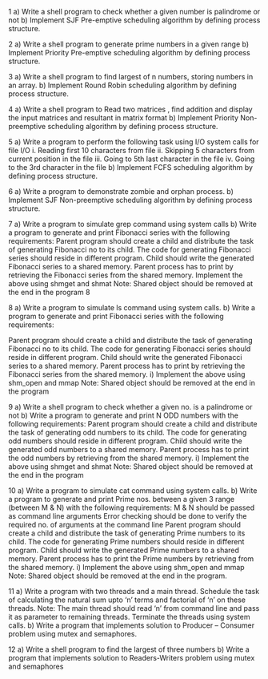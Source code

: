 1 a) Write a shell program to check whether a given number is palindrome or not 
b) Implement SJF Pre-emptive scheduling algorithm by defining process structure.

2 a) Write a shell program to generate prime numbers in a given range
b) Implement Priority Pre-emptive scheduling algorithm by defining process structure.

3 a) Write a shell program to find largest of n numbers, storing numbers in an array. 
b) Implement Round Robin scheduling algorithm by defining process structure.

4 a) Write a shell program to Read two matrices , find addition and display the input matrices and resultant in matrix format 
b) Implement Priority Non-preemptive scheduling algorithm by defining process structure.

5 a) Write a program to perform the following task using I/O system calls for file I/O
i. Reading first 10 characters from file 
ii. Skipping 5 characters from current position in the file
iii. Going to 5th last character in the file
iv. Going to the 3rd character in the file 
b) Implement FCFS scheduling algorithm by defining process structure.

6 a) Write a program to demonstrate zombie and orphan process. 
b) Implement SJF Non-preemptive scheduling algorithm by defining process structure.

7 a) Write a program to simulate grep command using system calls
b) Write a program to generate and print Fibonacci series with the following requirements:
Parent program should create a child and distribute the task of generating Fibonacci no to its child. The code for generating Fibonacci series should reside in different program. Child should write the generated Fibonacci series to a shared memory. Parent process has to print by retrieving the Fibonacci series from the shared memory. Implement the above using shmget and shmat Note: Shared object should be removed at the end in the program 8 

8 a) Write a program to simulate ls command using system calls. 
b) Write a program to generate and print Fibonacci series with the following requirements:

Parent program should create a child and distribute the task of generating Fibonacci no to its child. The code for generating Fibonacci series should reside in different program. Child should write the generated Fibonacci series to a shared memory. Parent process has to print by retrieving the Fibonacci series from the shared memory. 
i) Implement the above using shm_open and mmap Note: Shared object should be removed at the end in the program 

9 a) Write a shell program to check whether a given no. is a palindrome or not 
b) Write a program to generate and print N ODD numbers with the following requirements:
Parent program should create a child and distribute the task of generating odd numbers to its child. The code for generating odd numbers should reside in different program. Child should write the generated odd numbers to a shared memory. Parent process has to print the odd numbers by retrieving from the shared memory.
i) Implement the above using shmget and shmat Note: Shared object should be removed at the end in the program 

10 a) Write a program to simulate cat command using system calls.
b) Write a program to generate and print Prime nos. between a given 3 range (between M & N) with the following requirements:
M & N should be passed as command line arguments Error checking should be done to verify the required no. of arguments at the command line Parent program should create a child and distribute the task of generating Prime numbers to its child. The code for generating Prime numbers should reside in different program. Child should write the generated Prime numbers to a shared memory. Parent process has to print the Prime numbers by retrieving from the shared memory.
i) Implement the above using shm_open and mmap Note: Shared object should be removed at the end in the program.

11 a) Write a program with two threads and a main thread. Schedule the task of calculating the natural sum upto ‘n’ terms and factorial of ‘n’ on these threads. Note: The main thread should read ‘n’ from command line and pass it as parameter to remaining threads. Terminate the threads using system calls. 
b) Write a program that implements solution to Producer – Consumer problem using mutex and semaphores.

12 a) Write a shell program to find the largest of three numbers
b) Write a program that implements solution to Readers-Writers problem using mutex and semaphores
